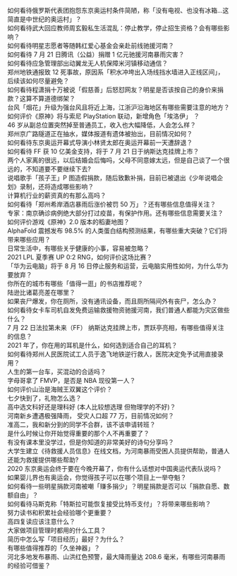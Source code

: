 如何看待俄罗斯代表团抱怨东京奥运村条件简陋，称「没有电视、也没有冰箱…这简直是中世纪的奥运村」？  
如何看待武大回应教师周玄毅私生活混乱：停止教学，停止招生资格？会有哪些影响？  
如何看待明星志愿者等随韩红爱心基金会亲赴前线驰援河南？  
如何看待 7 月 21 日腾讯（公益）捐赠 1 亿元驰援河南暴雨灾害？  
如何看待应急管理部出动翼龙无人机保障米河镇移动通信？  
郑州地铁通报致 12 死事故，原因系「积水冲垮出入场线挡水墙进入正线区间」，后续该如何尽量避免？  
如何看待程潇捐十万被说「假慈善」后怒怼网友？明星是否该按自己的身价来捐款？这算不算道德绑架？  
台风「烟花」升级为强台风且将近上海，江浙沪沿海地区有哪些需要注意的地方？  
如何评价《原神》将与索尼 PlayStation 联动，新增角色「埃洛伊」 ？  
46 岁从副总位置突然掉至普通员工，收入也大幅降低，人会怎么样？  
郑州京广路隧道正在抽水，媒体报道有遗体被抬出，目前情况如何？  
如何看待东京奥运开幕式导演小林贤太郎在奥运开幕前一天遭辞退？  
如何看待 FF 获 10 亿美金支持，将于 7 月 21 日于纳斯达克挂牌上市？  
两个人家离的很远，以后结婚会后悔吗，父母不同意嫁太远，但是自己谈了一个很远的，不知道要不要继续下去?  
说唱歌手「孩子王」P 图造假捐款，随后致歉补捐，目前已被退出《少年说唱企划》录制，还将造成哪些影响？  
计算机行业的薪资真的有那么高吗？  
如何看待「郑州希岸酒店暴雨后涨价被罚 50 万」？还有哪些信息值得关注？  
专家：南京确诊病例绝大部分打过疫苗，有保护作用。还有哪些信息需要关注？  
如何评价游戏《原神》2.0 版本的稻妻地图？  
AlphaFold 震撼发布 98.5% 的人类蛋白结构预测结果，有哪些重大突破？它们将带来哪些应用？  
日常生活中，有哪些关乎健康的小事，容易被忽略？  
2021 LPL 夏季赛 UP 0:2 RNG，如何评价这场比赛？  
「华为云电脑」将于 8 月 16 日停止服务和运营，云电脑实用性如何，为什么华为要放弃？  
你所在的城市有哪些「值得一逛」的书店推荐呢？  
陆逊比诸葛亮差在哪里？  
如果丧尸爆发，你在厕所，没有通讯设备，而且厕所隔间外有丧尸，怎么办？  
如何看待女卡车司机自发免费运输救援物资驰援河南，我们普通人都能为灾区做些什么？  
7 月 22 日法拉第未来（FF） 纳斯达克挂牌上市，贾跃亭亮相，有哪些值得关注的信息？  
2021 年了，你在用的耳机是什么，如何选到适合自己的耳机？  
如何看待郑州人民医院试工人员于逸飞地铁逆行救人，医院决定免予试用直接录用？  
人生的第一台车，买混动的合适吗？  
字母哥拿了 FMVP，是否是 NBA 现役第一人？  
如何评价山治是海贼王双翼这个评价？  
七夕快到了，礼物怎么选？  
高中选文科好还是理科好 (本人比较想选理 但物理学的不好)？  
河南新乡遭遇极强降雨， 受灾人口超 77 万，目前情况如何？  
准高二，我和新分到的同学不合群，该不该申请转班？  
是什么时候让你开始觉得重要的那个人不再重要了？  
有没有课本里没学过，但是你知道的非常美好的诗句分享吗？  
大学生建立《待救援人员信息》在线文档，为河南暴雨受困人员提供帮助，普通人还能为救援提供哪些帮助?  
2020 东京奥运会终于要在今晚开幕了，你有什么话想对中国奥运代表队说吗？  
如果婴儿界也有奥运会，你觉得孩子可以在哪个项目上一举夺魁？  
如何看待一些明星捐款河南被嘲「赚多捐少」？明星捐款是否可以「捐款自愿、数额自由」？  
如何看待马斯克称「特斯拉可能恢复接受比特币支付」？将带来哪些影响？  
努力读书和积累社会经验哪个更重要？  
高四复读应该注意什么？  
大家做项目管理时都用的什么工具？  
简历中怎么写「项目经历」最好？为什么？  
有哪些值得推荐的「久坐神器」？  
河北多地发布暴雨、山洪红色预警，最大降雨量达 208.6 毫米，有哪些河南暴雨的经验可借鉴？  
